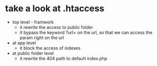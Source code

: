 # take a look at .htaccess
- top level - framwork
    - it rewrite the access to public folder
    - it bypass the keyword ?url= on the url, so that we can access the param right on the url
- at app level
    - it block the access of indexes
- at public folder level
    - it rewrite the 404 path to default index.php